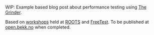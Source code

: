 WIP: Example based blog post about performance testing using [The Grinder](http://grinder.sourceforge.net/). 

Based on [workshops](https://github.com/kvalle/grinder-workshop) held at [ROOTS](http://www.rootsconf.no/talks/42) and [FreeTest](http://free-test.org/node/81#2012051009-EspenHalvorsen).
To be published at [open.bekk.no](http://open.bekk.no) when completed.
